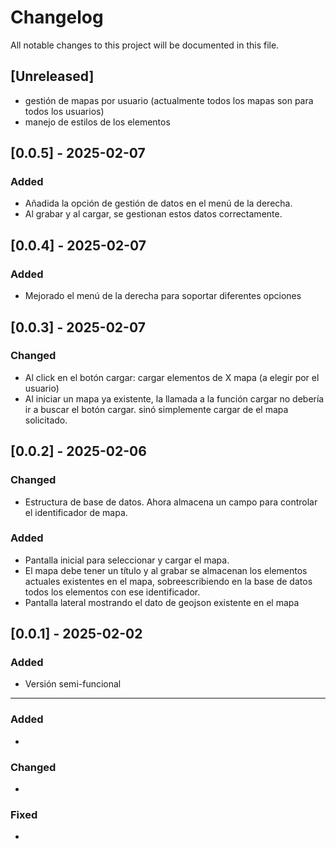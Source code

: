 # Changelog

All notable changes to this project will be documented in this file.

## [Unreleased]
- gestión de mapas por usuario (actualmente todos los mapas son para todos los usuarios)
- manejo de estilos de los elementos

## [0.0.5] - 2025-02-07
### Added
- Añadida la opción de gestión de datos en el menú de la derecha.
- Al grabar y al cargar, se gestionan estos datos correctamente.

## [0.0.4] - 2025-02-07
### Added
- Mejorado el menú de la derecha para soportar diferentes opciones

## [0.0.3] - 2025-02-07
### Changed
- Al click en el botón cargar: cargar elementos de X mapa (a elegir por el usuario)
- Al iniciar un mapa ya existente, la llamada a la función cargar no debería ir a buscar el botón cargar. sinó simplemente cargar de el mapa solicitado.

## [0.0.2] - 2025-02-06
### Changed
- Estructura de base de datos. Ahora almacena un campo para controlar el identificador de mapa.
### Added
- Pantalla inicial para seleccionar y cargar el mapa.
- El mapa debe tener un título y al grabar se almacenan los elementos actuales existentes en el mapa, sobreescribiendo en la base de datos todos los elementos con ese identificador.
- Pantalla lateral mostrando el dato de geojson existente en el mapa


## [0.0.1] - 2025-02-02
### Added
- Versión semi-funcional


---

### Added
- 

### Changed
- 

### Fixed
- 
